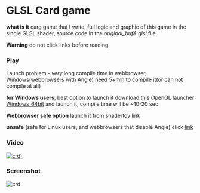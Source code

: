 # GLSL Card game

**what is it** carg game that I write, full logic and graphic of this game in the single GLSL shader, source code in the *original_bufA.glsl* file

**Warning** do not click links before reading

### Play

Launch problem - *very* long compile time in webbrowser, Windows(webbrowsers with Angle) need 5+min to compile it(or can not compile at all)

**for Windows users**, best option to launch it download this OpenGL launcher [Windows_64bit](https://danilw.github.io/card-game-GLSL/windows.zip) and launch it, compile time will be ~10-20 sec

**Webbrowser safe option** launch it from shadertoy [link](https://www.shadertoy.com/view/4lKBWh)

**unsafe** (safe for Linux users, and webbrowsers that disable Angle) click [link](https://danilw.github.io/card-game-GLSL/wasm_def/glsl_v2.html)

### Video
[![crd](https://danilw.github.io/card-game-GLSL/yt.png))](https://youtu.be/xMTVUL1_10M)

### Screenshot
![crd](https://danilw.github.io/card-game-GLSL/scr.png)
